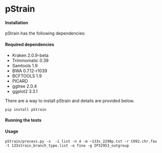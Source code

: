 # pStrain


#### Installation
pStrain has the following dependencies:

#### Required dependencies
 - Kraken 2.0.9-beta
 - Trimmomatic 0.39
 - Samtools 1.9 
 - BWA 0.7.12-r1039
 - BCFTOOLS 1.9 
 - PICARD
 - ggtree 2.0.4
 - ggplot2 3.3.1


There are a way to install pStrain and details are provided below. 
````
pip install pStrain
````
#### Running the tests
#### Usage
````
pStrain/process.py -s  -i list -n 4 -m ~133s_2298p.txt -r CO92.chr.fas -t 133strain_branch_type.list -o fina -g IP32953_outgroup
````
